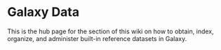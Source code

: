 <slot name="Admin/LinkBox" />
<slot name="Develop/LinkBox" />
<slot name="FAQs/LinkBox" />

# Galaxy Data

This is the hub page for the section of this wiki on how to obtain, index, organize, and administer built-in reference datasets in Galaxy.
